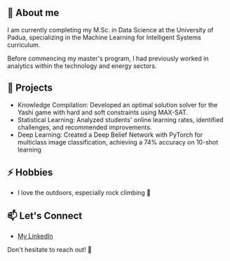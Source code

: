 ## 🚀 About me

I am currently completing my M.Sc. in Data Science at the University of Padua, specializing in the Machine Learning for Intelligent Systems curriculum.

Before commencing my master's program, I had previously worked in analytics within the technology and energy sectors.

## 🔭 Projects
- Knowledge Compilation: Developed an optimal solution solver for the Yashi game with hard and soft constraints using MAX-SAT.
- Statistical Learning: Analyzed students' online learning rates, identified challenges, and recommended improvements.
- Deep Learning: Created a Deep Belief Network with PyTorch for multiclass image classification, achieving a 74% accuracy on 10-shot learning


## ⚡ Hobbies
- I love the outdoors, especially rock climbing :sunrise_over_mountains:

## 📫 Let's Connect

- [My LinkedIn](https://www.linkedin.com/in/esteban-ortega-dom/)

Don't hesitate to reach out! 🌟


<!--
**estebano-git/estebano-git** is a ✨ _special_ ✨ repository because its `README.md` (this file) appears on your GitHub profile.

Here are some ideas to get you started:

- 🔭 I’m currently working on ...
- 🌱 I’m currently learning ...
- 👯 I’m looking to collaborate on ...
- 🤔 I’m looking for help with ...
- 💬 Ask me about ...
- 📫 How to reach me: ...
- 😄 Pronouns: ...
- ⚡ Fun fact: ...
-->
